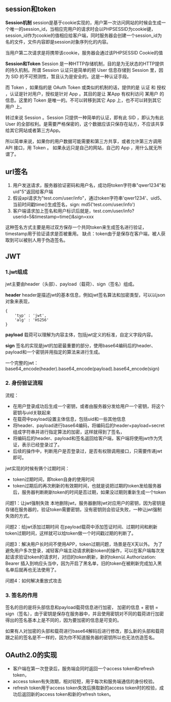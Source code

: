 
## session和token
**Session机制**
session是基于cookie实现的，用户第一次访问网站的时候会生成一个唯一的session_id，当相应完用户的请求时会以PHPSESSID为cookie键，session_id作为cookie的值相应给客户端，同时服务器会创建一个session_id为名的文件，文件内容即是session对象序列化的内容。

当用户第二次请求是将携带该cookie，服务器会通过该PHPSESSID Cookie的值

**Session和Token**
Session 是一种HTTP存储机制，目的是为无状态的HTTP提供的持久机制。所谓 Session 认证只是简单的把 User 信息存储到 Session 里，因为 SID 的不可预测性，暂且认为是安全的。这是一种认证手段。 

而 Token ，如果指的是 OAuth Token 或类似的机制的话，提供的是 认证 和 授权 ，认证是针对用户，授权是针对 App 。其目的是让 某App 有权利访问 某用户 的信息。这里的 Token 是唯一的。不可以转移到其它 App 上，也不可以转到其它 用户 上。 

转过来说 Session 。Session 只提供一种简单的认证，即有此 SID ，即认为有此 User 的全部权利。是需要严格保密的，这个数据应该只保存在站方，不应该共享给其它网站或者第三方App。 

所以简单来说，如果你的用户数据可能需要和第三方共享，或者允许第三方调用 API 接口，用 Token 。 
如果永远只是自己的网站，自己的 App ，用什么就无所谓了。


## url签名
1. 用户发送请求，服务器验证密码和用户名，成功将token字符串"qwer1234"和uid"5"返回给客户端
2. 假设api请求为"test.com/user/info"，通过token字符串'qwer1234'、uid5、当前时间戳time()生成签名，sign: md5('test.com/user/info')
3. 客户端请求加上签名和用户标识后就是，test.com/user/info?userid=5&timestamp=time()&sign=xxx

这种签名方式主要是用过双方保存一个共同token来生成签名进行验证，timestamp用于验证请求是否被重用。
缺点：token由于是保存在客户端，被人获取到可以被别人用于伪造签名。

## JWT

### 1.jwt组成
jwt主要由header（头部）、payload（载荷）、sign（签名）组成。

**header**
header是描述jwt的基本信息，例如jwt签名算法和加密类型，可以以json对象来表现，
```
{
	'typ' : 'jwt',
	'alg' : 'HS256'
}
```

**payload**
载荷可以理解为内容主体，包括jwt定义的标准，自定义字段内容。

**sign**
签名的实现是jwt的加密最重要的部分，使用base64编码后的header、payload和一个密钥并用指定的算法来进行生成。

一个完整的jwt：
base64_encode(header).base64_encode(payload).base64_encode(sign)


### 2. 身份验证流程
流程：
- 在用户登录成功后生成一个密钥，或者由服务器分发给用户一个密钥，将这个密钥与uid关联起来
- 在载荷中payload设置主体信息，包括uid和一些其他信息
- 将header、payload进行base64编码，将编码后的header+payload+secret组成字符串并进行指定算法的加密，这样就得到了签名，
- 将编码后的header、payload和签名返回给客户端，客户端将使用jwt作为凭证，表示已经登录过了。
- 后续的操作中，判断用户是否登录过，是否有权限调用接口，只需要传递jwt即可。


jwt实现的时候有俩个过期时间：
- token过期时间，即token自身的使用时间
- token过期后的再次刷新的有效期时间，也就是说把过期的token发给服务器后，服务器判断刷新token的时间是否过期，如果没过期则重新生成一个token



问题1：让jwt强制失效
本地删除jwt，服务器删除jwt对应用户的密钥，因为密钥是存储在服务器的，验证token需要密钥，没有密钥则会验证失败，一种让jwt强制失效的方式。


问题2：给jwt添加过期时间
在payload载荷中添加签证时间、过期时间和刷新token过期时间，这样就可以给token做一个时间戳过期的判断了。


问题3：解决用户长时间不使用APP，token过期问题，场景是在X天以外。
为了避免用户多次登录，减轻客户端主动请求刷新token的操作，可以在客户端每次发起请求验证token的请求时，对旧的token刷新，新的token以 Authorization: Bearer <token> 插入到响应头当中，因为开启了黑名单，旧的token在被刷新完成加入黑名单后就再也无法使用了。

问题4：如何解决重放式攻击




### 3. 签名的作用

签名的目的是将头部信息和payload载荷信息进行加密，
加密的信息 + 密钥 = sign（签名），由于密钥是保存在服务器中，并且使用密钥对不同的载荷进行加密得出的签名基本上是不同的，因为要加密的信息是可变的。

如果有人对加密的头部和载荷进行base64解码后进行修改，那么新的头部和载荷跟之前的签名是不一样的，因为你不知道服务器的密钥所以也无法仿造签名。




## OAuth2.0的实现
- 客户端在第一次登录后，服务端会同时返回一个access token和refresh token，
- access token有失效期，相对较短，用于每次和服务端通信的身份校验。
- refresh token用于access token失效后换取新的access token时的校验，成功后返回新的access token和新的refresh token。


